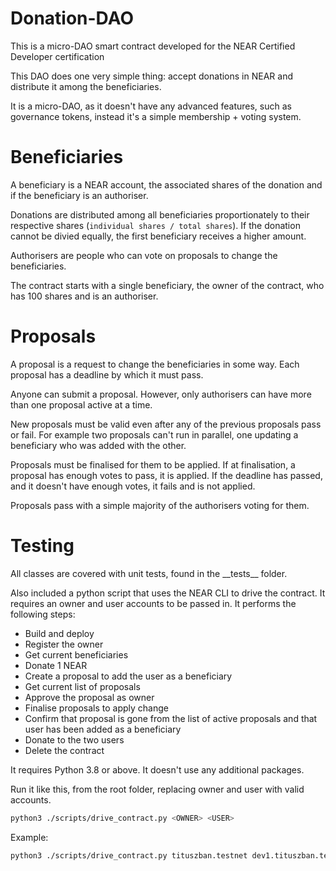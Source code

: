 # Donation-DAO

This is a micro-DAO smart contract developed for the NEAR Certified Developer certification

This DAO does one very simple thing: accept donations in NEAR and distribute it among the beneficiaries.

It is a micro-DAO, as it doesn't have any advanced features, such as governance tokens, instead it's a simple membership + voting system.

# Beneficiaries

A beneficiary is a NEAR account, the associated shares of the donation and if the beneficiary is an authoriser.

Donations are distributed among all beneficiaries proportionately to their respective shares (`individual shares / total shares`). If the donation cannot be divied equally, the first beneficiary receives a higher amount.

Authorisers are people who can vote on proposals to change the beneficiaries.

The contract starts with a single beneficiary, the owner of the contract, who has 100 shares and is an authoriser.

# Proposals

A proposal is a request to change the beneficiaries in some way. Each proposal has a deadline by which it must pass.

Anyone can submit a proposal. However, only authorisers can have more than one proposal active at a time.

New proposals must be valid even after any of the previous proposals pass or fail. For example two proposals can't run in parallel, one updating a beneficiary who was added with the other.

Proposals must be finalised for them to be applied. If at finalisation, a proposal has enough votes to pass, it is applied. If the deadline has passed, and it doesn't have enough votes, it fails and is not applied.

Proposals pass with a simple majority of the authorisers voting for them.

# Testing

All classes are covered with unit tests, found in the \_\_tests\_\_ folder.

Also included a python script that uses the NEAR CLI to drive the contract. It requires an owner and user accounts to be passed in. It performs the following steps:

 - Build and deploy
 - Register the owner
 - Get current beneficiaries
 - Donate 1 NEAR
 - Create a proposal to add the user as a beneficiary
 - Get current list of proposals
 - Approve the proposal as owner
 - Finalise proposals to apply change
 - Confirm that proposal is gone from the list of active proposals and that user has been added as a beneficiary
 - Donate to the two users
 - Delete the contract

It requires Python 3.8 or above. It doesn't use any additional packages.

Run it like this, from the root folder, replacing owner and user with valid accounts.

```sh
python3 ./scripts/drive_contract.py <OWNER> <USER>
```

Example:

```sh
python3 ./scripts/drive_contract.py tituszban.testnet dev1.tituszban.testnet
```